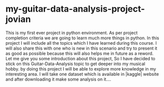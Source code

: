 # my-guitar-data-analysis-project-jovian

This is my first ever project in python environment. As per project completion criteria we are going to learn much more things in python. In this project I will include all the topics which I have learned during this course. I will also share this with one who is new in this scenario and try to present it as good as possible because this will also helps me in future as a reword. Let me give you some introduction about this project, So I have decided to stick on this Guitar-Data-Analysis topic to get deeper into my musical hobby. by doing this project I will be able to explore more knowledge in my interesting area. I will take one dataset which is available in |kaggle| website and after downloading it make some analysis on it....
